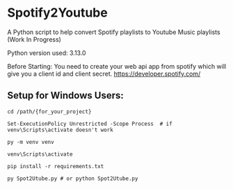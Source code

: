 # Spotify2Youtube

A Python script to help convert Spotify playlists to Youtube Music playlists (Work In Progress)

Python version used: 3.13.0

Before Starting:
You need to create your web api app from spotify which will give you a client id and client secret. 
https://developer.spotify.com/

## Setup for Windows Users:

```
cd /path/{for_your_project}

Set-ExecutionPolicy Unrestricted -Scope Process  # if venv\Scripts\activate doesn't work

py -m venv venv

venv\Scripts\activate

pip install -r requirements.txt

py Spot2Utube.py # or python Spot2Utube.py
```
